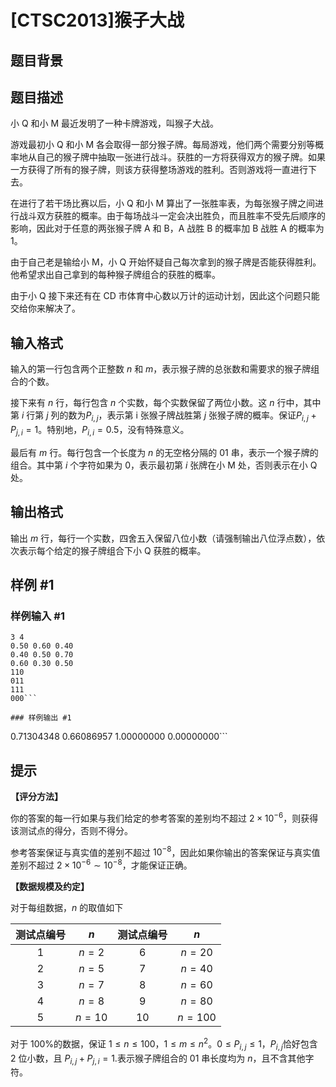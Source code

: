 # [CTSC2013]猴子大战

## 题目背景



## 题目描述

小 Q 和小 M 最近发明了一种卡牌游戏，叫猴子大战。

游戏最初小 Q 和小 M 各会取得一部分猴子牌。每局游戏，他们两个需要分别等概率地从自己的猴子牌中抽取一张进行战斗。获胜的一方将获得双方的猴子牌。如果一方获得了所有的猴子牌，则该方获得整场游戏的胜利。否则游戏将一直进行下去。

在进行了若干场比赛以后，小 Q 和小 M 算出了一张胜率表，为每张猴子牌之间进行战斗双方获胜的概率。由于每场战斗一定会决出胜负，而且胜率不受先后顺序的影响，因此对于任意的两张猴子牌 A 和 B，A 战胜 B 的概率加 B 战胜 A 的概率为 $1$。

由于自己老是输给小 M，小 Q 开始怀疑自己每次拿到的猴子牌是否能获得胜利。他希望求出自己拿到的每种猴子牌组合的获胜的概率。

由于小 Q 接下来还有在 CD 市体育中心数以万计的运动计划，因此这个问题只能交给你来解决了。

## 输入格式

输入的第一行包含两个正整数 $n$ 和 $m$，表示猴子牌的总张数和需要求的猴子牌组合的个数。

接下来有 $n$ 行，每行包含 $n$ 个实数，每个实数保留了两位小数。这 $n$ 行中，其中第 $i$ 行第 $j$ 列的数为$P_{i,j}$，表示第 i 张猴子牌战胜第 $j$ 张猴子牌的概率。保证$P_{i,j} + P_{j,i} = 1$。特别地，$P_{i,i} = 0.5$，没有特殊意义。

最后有 $m$ 行。每行包含一个长度为 $n$ 的无空格分隔的 $01$ 串，表示一个猴子牌的组合。其中第 $i$ 个字符如果为 $0$，表示最初第 $i$ 张牌在小 M 处，否则表示在小 Q 处。

## 输出格式

输出 $m$ 行，每行一个实数，四舍五入保留八位小数（请强制输出八位浮点数），依次表示每个给定的猴子牌组合下小 Q 获胜的概率。

## 样例 #1

### 样例输入 #1
```
3 4
0.50 0.60 0.40
0.40 0.50 0.70
0.60 0.30 0.50
110
011
111
000```

### 样例输出 #1

```
0.71304348
0.66086957
1.00000000
0.00000000```

## 提示

**【评分方法】**

你的答案的每一行如果与我们给定的参考答案的差别均不超过 $2 \times 10^{-6}$，则获得该测试点的得分，否则不得分。

参考答案保证与真实值的差别不超过 $10 ^ {-8}$，因此如果你输出的答案保证与真实值差别不超过 $2 \times 10^{-6}\sim 10 ^ {-8}$，才能保证正确。

**【数据规模及约定】**

对于每组数据，$n$ 的取值如下

测试点编号|$n$|测试点编号|$n$
:-:|:-:|:-:|:-:
1|$n = 2$|6|$n = 20$
2|$n = 5$|7|$n = 40$
3|$n = 7$|8|$n = 60$
4|$n = 8$|9|$n = 80$
5|$n = 10$|10|$n = 100$

对于 100%的数据，保证 $1 ≤ n ≤ 100$，$1 ≤ m ≤ n^2$。$0 ≤ P_{i,j} ≤ 1$，$P_{i,j}$恰好包含 $2$ 位小数，且 $P_{i,j} + P_{j,i} = 1$.表示猴子牌组合的 $01$ 串长度均为 $n$，且不含其他字符。
